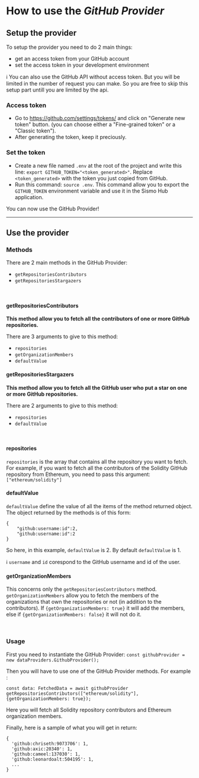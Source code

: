# How to use the *GitHub Provider*

## Setup the provider

To setup the provider you need to do 2 main things:
- get an access token from your GitHub account
- set the access token in your development environment

ℹ️ You can also use the GitHub API without access token. But you will be limited in the number of request you can make.
So you are free to skip this setup part untill you are limited by the api.

### Access token

- Go to https://github.com/settings/tokens/ and click on "Generate new token" button. (you can choose either a "Fine-grained token" or a "Classic token").
- After generating the token, keep it preciously.

### Set the token

- Create a new file named ```.env``` at the root of the project and write this line: ```export GITHUB_TOKEN="<token_generated>"```. 
  Replace ```<token_generated>``` with the token you just copied from GitHub.
- Run this command: ```source .env```.
  This command allow you to export the ```GITHUB_TOKEN``` environment variable and use it in the Sismo Hub application.


You can now use the GitHub Provider!


---

## Use the provider

### Methods

There are 2 main methods in the GitHub Provider:
- ```getRepositoriesContributors```
- ```getRepositoriesStargazers```

<br>

#### getRepositoriesContributors

**This method allow you to fetch all the contributors of one or more GitHub repositories.**

There are 3 arguments to give to this method:
- ```repositories```
- ```getOrganizationMembers```
- ```defaultValue```

#### getRepositoriesStargazers

**This method allow you to fetch all the GitHub user who put a star on one or more GitHub repositories.**

There are 2 arguments to give to this method:
- ```repositories```
- ```defaultValue```

<br>

#### repositories

```repositories``` is the array that contains all the repository you want to fetch.
For example, if you want to fetch all the contributors of the Solidity GitHub repository from Ethereum, you need to pass this argument: ```["ethereum/solidity"]```

#### defaultValue

```defaultValue``` define the value of all the items of the method returned object.
The object returned by the methods is of this form:
```
{
    "github:username:id":2,
    "github:username:id":2
}
 ```
So here, in this example, ```defaultValue``` is 2.
By default ```defaultValue``` is 1.

ℹ️ ```username``` and ```id``` corespond to the GitHub username and id of the user.

#### getOrganizationMembers

This concerns only the ```getRepositoriesContributors``` method.
```getOrganizationMembers``` allow you to fetch the members of the organizations that own the repositories or not (in addition to the contributors). If ```{getOrganizationMembers: true}``` it will add the members, else if ```{getOrganizationMembers: false}``` it will not do it.

<br>

### Usage

First you need to instantiate the GitHub Provider:
```const githubProvider = new dataProviders.GithubProvider();```

Then you will have to use one of the GitHub Provider methods.
For example :
```
const data: FetchedData = await githubProvider getRepositoriesContributors(["ethereum/solidity"], {getOrganizationMembers: true});
 ```

Here you will fetch all Solidity repository contributors and Ethereum organization members.

Finally, here is a sample of what you will get in return:

```
{
  'github:chriseth:9073706': 1,
  'github:axic:20340': 1,
  'github:cameel:137030': 1,
  'github:leonardoalt:504195': 1,
  ...
}
  ```
